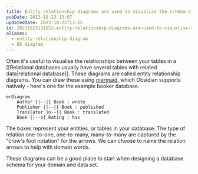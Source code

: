 ```yaml
---
title: Entity relationship diagrams are used to visualise the schema of data in a database
pubDate: 2023-10-23 13:07
updatedDate: 2023-10-23T13:25
id: 20231023131052-entity-relationship-diagrams-are-used-to-visualise-the-schema-of-data-in-a-database
aliases:
  - entity-relationship diagram
  - ER diagram
---
```

Often it's useful to visualise the relationships between your tables in a [[Relational databases usually have several tables with related data|relational database]]. These diagrams are called entity relationship diagrams. You can draw these using [mermaid](https://mermaid.js.org/syntax/entityRelationshipDiagram.html), which Obsidian supports natively - here's one for the example booker database.
```mermaid
erDiagram 
	Author }|--|{ Book : wrote
	Publisher ||--|{ Book : published
	Translator }o--|{ Book : translated
	Book ||--o{ Rating : has
```
The boxes represent your entities, or tables in your database. The type of relation one-to-one, one-to-many, many-to-many are captured by the "crow's foot notation" for the arrows. We can choose to name the relation arrows to help with domain words.

These diagrams can be a good place to start when designing a database schema for your domain and data set.